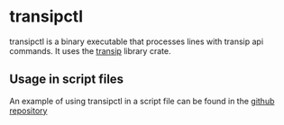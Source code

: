 # transipctl

transipctl is a binary executable that processes lines with transip api commands.
It uses the [transip](https://crates.io/crates/transip) library crate.

## Usage in script files

An example of using transipctl in a script file can be found in the [github repository](https://github.com/paulusminus/transipctl)
